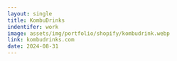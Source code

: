 ```yaml
---
layout: single
title: KombuDrinks
indentifer: work
image: assets/img/portfolio/shopify/kombudrink.webp
link: kombudrinks.com
date: 2024-08-31
---
```

